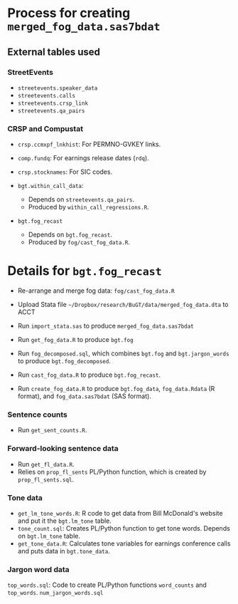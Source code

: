 # Process for creating `merged_fog_data.sas7bdat`

## External tables used

### StreetEvents

- `streetevents.speaker_data`
- `streetevents.calls`
- `streetevents.crsp_link`
- `streetevents.qa_pairs`

### CRSP and Compustat

- `crsp.ccmxpf_lnkhist`: For PERMNO-GVKEY links.
- `comp.fundq`: For earnings release dates (`rdq`).
- `crsp.stocknames`: For SIC codes.



- `bgt.within_call_data`:
    - Depends on `streetevents.qa_pairs`. 
    - Produced by `within_call_regressions.R`.
- `bgt.fog_recast`
    - Depends on `bgt.fog_recast`.
    - Produced by `fog/cast_fog_data.R`. 


# Details for `bgt.fog_recast`


- Re-arrange and merge fog data: `fog/cast_fog_data.R`
- Upload Stata file `~/Dropbox/research/BuGT/data/merged_fog_data.dta` to ACCT
- Run `import_stata.sas` to produce `merged_fog_data.sas7bdat`


- Run `get_fog_data.R` to produce `bgt.fog`

- Run `fog_decomposed.sql`, which combines `bgt.fog` and `bgt.jargon_words` to produce `bgt.fog_decomposed`.
- Run `cast_fog_data.R` to produce `bgt.fog_recast`.
- Run `create_fog_data.R` to produce `bgt.fog_data`, `fog_data.Rdata` (R format), and `fog_data.sas7bdat` (SAS format).

### Sentence counts

- Run `get_sent_counts.R`. 

### Forward-looking sentence data

- Run `get_fl_data.R`. 
- Relies on `prop_fl_sents` PL/Python function, which is created by `prop_fl_sents.sql`.

### Tone data

- `get_lm_tone_words.R`: R code to get data from Bill McDonald's website and put it the `bgt.lm_tone` table.
- `tone_count.sql`: Creates PL/Python function to get tone words. Depends on `bgt.lm_tone` table.
- `get_tone_data.R`: Calculates tone variables for earnings conference calls and puts data in `bgt.tone_data`. 

### Jargon word data
`top_words.sql`: Code to create PL/Python functions `word_counts` and `top_words`.
`num_jargon_words.sql`

